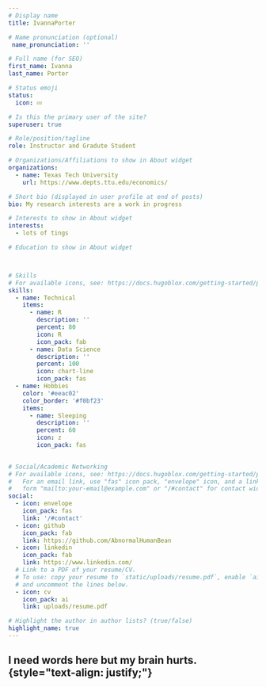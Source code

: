 ```yaml
---
# Display name
title: IvannaPorter

# Name pronunciation (optional)
 name_pronunciation: ''

# Full name (for SEO)
first_name: Ivanna
last_name: Porter

# Status emoji
status:
  icon: 💤

# Is this the primary user of the site?
superuser: true

# Role/position/tagline
role: Instructor and Gradute Student

# Organizations/Affiliations to show in About widget
organizations:
  - name: Texas Tech University 
    url: https://www.depts.ttu.edu/economics/

# Short bio (displayed in user profile at end of posts)
bio: My research interests are a work in progress

# Interests to show in About widget
interests:
  - lots of tings

# Education to show in About widget



# Skills
# For available icons, see: https://docs.hugoblox.com/getting-started/page-builder/#icons
skills:
  - name: Technical
    items:
      - name: R
        description: ''
        percent: 80
        icon: R
        icon_pack: fab
      - name: Data Science
        description: ''
        percent: 100
        icon: chart-line
        icon_pack: fas
  - name: Hobbies
    color: '#eeac02'
    color_border: '#f0bf23'
    items:
      - name: Sleeping
        description: ''
        percent: 60
        icon: z
        icon_pack: fas
    

# Social/Academic Networking
# For available icons, see: https://docs.hugoblox.com/getting-started/page-builder/#icons
#   For an email link, use "fas" icon pack, "envelope" icon, and a link in the
#   form "mailto:your-email@example.com" or "/#contact" for contact widget.
social:
  - icon: envelope
    icon_pack: fas
    link: '/#contact'
  - icon: github
    icon_pack: fab
    link: https://github.com/AbnormalHumanBean
  - icon: linkedin
    icon_pack: fab
    link: https://www.linkedin.com/
  # Link to a PDF of your resume/CV.
  # To use: copy your resume to `static/uploads/resume.pdf`, enable `ai` icons in `params.yaml`,
  # and uncomment the lines below.
  - icon: cv
    icon_pack: ai
    link: uploads/resume.pdf

# Highlight the author in author lists? (true/false)
highlight_name: true
---
```


I need words here but my brain hurts. 
{style="text-align: justify;"}
---